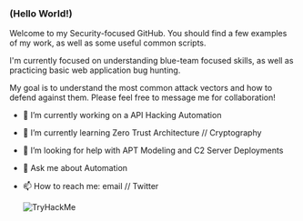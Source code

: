 ### (Hello World!)

Welcome to my Security-focused GitHub.  You should find a few examples of my work, as well as some useful common scripts.

I'm currently focused on understanding blue-team focused skills, as well as practicing basic web application bug hunting.

My goal is to understand the most common attack vectors and how to defend against them.  Please feel free to message me for collaboration! 

- 🔭 I’m currently working on a API Hacking Automation
- 🌱 I’m currently learning Zero Trust Architecture // Cryptography
- 🤔 I’m looking for help with APT Modeling and C2 Server Deployments
- 💬 Ask me about Automation
- 📫 How to reach me: email // Twitter

  <img src="https://tryhackme-badges.s3.amazonaws.com/viol3nt.png" alt="TryHackMe">

<!--
**thi3ves/thi3ves** is a ✨ _special_ ✨ repository because its `README.md` (this file) appears on your GitHub profile.

TO DO:
Change Twitter Icon to Blue
Update Security Skills List
Highlight Accomplishments

-->
